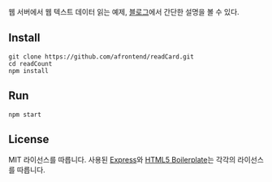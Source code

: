 웹 서버에서 웹 텍스트 데이터 읽는 예제, [블로그](https://agvim.com/2019/02/09/web-server-read-web-text-data/)에서 간단한 설명을 볼 수 있다.

## Install

    git clone https://github.com/afrontend/readCard.git
    cd readCount
    npm install

## Run
    npm start

## License
   MIT 라이선스를 따릅니다.
   사용된  [Express](http://expressjs.com/)와 [HTML5 Boilerplate](https://html5boilerplate.com)는 각각의 라이선스를 따릅니다.
